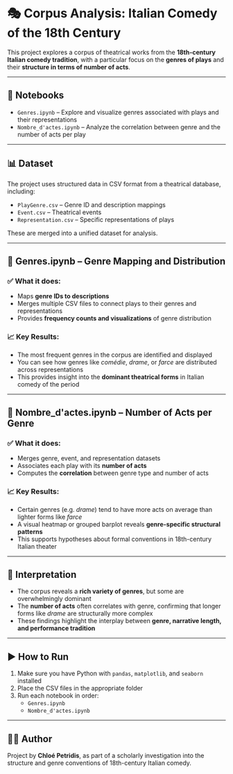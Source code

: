 # 🎭 Corpus Analysis: Italian Comedy of the 18th Century

This project explores a corpus of theatrical works from the **18th-century Italian comedy tradition**, with a particular focus on the **genres of plays** and their **structure in terms of number of acts**.

---

## 📁 Notebooks

- `Genres.ipynb` – Explore and visualize genres associated with plays and their representations
- `Nombre_d'actes.ipynb` – Analyze the correlation between genre and the number of acts per play

---

## 📊 Dataset

The project uses structured data in CSV format from a theatrical database, including:

- `PlayGenre.csv` – Genre ID and description mappings
- `Event.csv` – Theatrical events
- `Representation.csv` – Specific representations of plays

These are merged into a unified dataset for analysis.

---

## 🧪 Genres.ipynb – Genre Mapping and Distribution

### ✅ What it does:
- Maps **genre IDs to descriptions**
- Merges multiple CSV files to connect plays to their genres and representations
- Provides **frequency counts and visualizations** of genre distribution

### 📈 Key Results:
- The most frequent genres in the corpus are identified and displayed
- You can see how genres like *comédie*, *drame*, or *farce* are distributed across representations
- This provides insight into the **dominant theatrical forms** in Italian comedy of the period

---

## 🔢 Nombre_d'actes.ipynb – Number of Acts per Genre

### ✅ What it does:
- Merges genre, event, and representation datasets
- Associates each play with its **number of acts**
- Computes the **correlation** between genre type and number of acts

### 📈 Key Results:
- Certain genres (e.g. *drame*) tend to have more acts on average than lighter forms like *farce*
- A visual heatmap or grouped barplot reveals **genre-specific structural patterns**
- This supports hypotheses about formal conventions in 18th-century Italian theater

---

## 🧠 Interpretation

- The corpus reveals a **rich variety of genres**, but some are overwhelmingly dominant
- The **number of acts** often correlates with genre, confirming that longer forms like *drame* are structurally more complex
- These findings highlight the interplay between **genre, narrative length, and performance tradition**

---

## ▶️ How to Run

1. Make sure you have Python with `pandas`, `matplotlib`, and `seaborn` installed
2. Place the CSV files in the appropriate folder
3. Run each notebook in order:
   - `Genres.ipynb`
   - `Nombre_d'actes.ipynb`

---

## 👩‍💻 Author

Project by **Chloé Petridis**, as part of a scholarly investigation into the structure and genre conventions of 18th-century Italian comedy.
